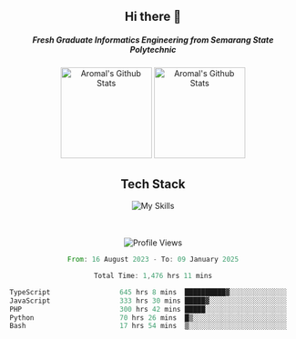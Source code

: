<div align="center">
  <h2>Hi there 👋</h2>

  <h5>Fresh Graduate Informatics Engineering from Semarang State Polytechnic</h5>

  <img
    height="160"
    alt="Aromal's Github Stats"
    src="https://github-readme-stats.vercel.app/api?username=dafariski77&show_icons=true&theme=tokyonight&count_private=true"
  />
  <img
    alt="Aromal's Github Stats"
    height="160"
    src="https://github-readme-stats.vercel.app/api/top-langs/?username=dafariski77&layout=compact&theme=tokyonight"
  />

  <h2>Tech Stack</h2>
  
![My Skills](https://simpleskill.icons.workers.dev/svg?i=typescript,next.js,react,tailwindcss,shadcnui,reactquery,prisma,socketdotio,zod)

  <br /><br />
  <img src="https://komarev.com/ghpvc/?username=dafariski77&abbreviated=true" alt="Profile Views">
    
  <!--START_SECTION:waka-->

```rust
From: 16 August 2023 - To: 09 January 2025

Total Time: 1,476 hrs 11 mins

TypeScript                 645 hrs 8 mins  ██████████▓░░░░░░░░░░░░░░   43.25 %
JavaScript                 333 hrs 30 mins █████▓░░░░░░░░░░░░░░░░░░░   22.36 %
PHP                        300 hrs 42 mins █████░░░░░░░░░░░░░░░░░░░░   20.16 %
Python                     70 hrs 26 mins  █▒░░░░░░░░░░░░░░░░░░░░░░░   04.72 %
Bash                       17 hrs 54 mins  ▒░░░░░░░░░░░░░░░░░░░░░░░░   01.20 %
```

<!--END_SECTION:waka-->
</div>

